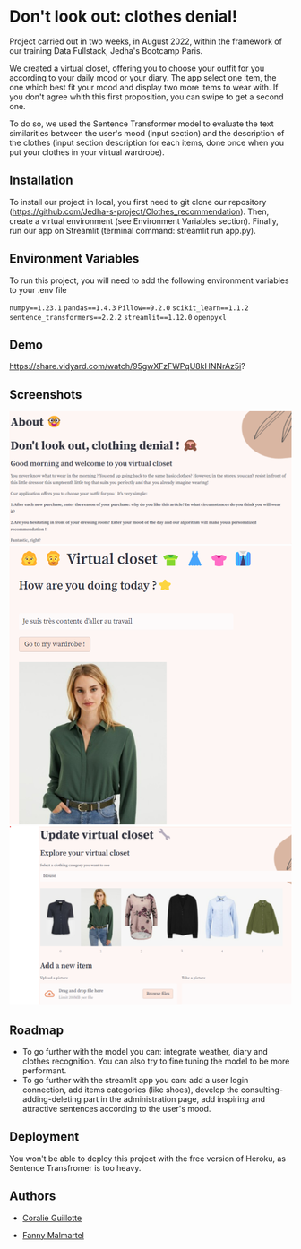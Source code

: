 
# Don't look out: clothes denial!

Project carried out in two weeks, in August 2022, within the framework of our training Data Fullstack, Jedha's Bootcamp Paris. 

We created a virtual closet, offering you to choose your outfit for you according to your daily mood or your diary.
The app select one item, the one which best fit your mood and display two more items to wear with. 
If you don't agree whith this first proposition, you can swipe to get a second one.

To do so, we used the Sentence Transformer model to evaluate the text similarities between the user's mood (input section) and the description of the clothes (input section description for each items, done once when you put your clothes in your virtual wardrobe).





## Installation

To install our project in local, you first need to git clone our repository (https://github.com/Jedha-s-project/Clothes_recommendation). Then, create a virtual environment (see Environment Variables section). Finally, run our app on Streamlit (terminal command: streamlit run app.py).

    
## Environment Variables

To run this project, you will need to add the following environment variables to your .env file

`numpy==1.23.1`
`pandas==1.4.3`
`Pillow==9.2.0`
`scikit_learn==1.1.2`
`sentence_transformers==2.2.2`
`streamlit==1.12.0`
`openpyxl`



## Demo

https://share.vidyard.com/watch/95gwXFzFWPqU8kHNNrAz5i?



## Screenshots

![App page 1 "About us"](https://github.com/Jedha-s-project/Clothes_recommendation/blob/main/Screenshot%20About%20page.png)
![App page 2 "Virtual Closet"](https://github.com/Jedha-s-project/Clothes_recommendation/blob/main/Screenshot%20Virtual%20Closet%20page.png)
![App page 3 "Update virtual closet"](https://github.com/Jedha-s-project/Clothes_recommendation/blob/main/Screenshot%20Admin%20page.png)
## Roadmap

- To go further with the model you can: integrate weather, diary and clothes recognition. You can also try to fine tuning the model to be more performant. 
- To go further with the streamlit app you can: add a user login connection, add items categories (like shoes), develop the consulting-adding-deleting part in the administration page, add inspiring and attractive sentences according to the user's mood.  


## Deployment

You won't be able to deploy this project with the free version of Heroku, as Sentence Transfromer is too heavy.


## Authors

- [Coralie Guillotte ](https://github.com/CoralieGM)

- [Fanny Malmartel ](https://github.com/Fanny-Mlmrtl)


